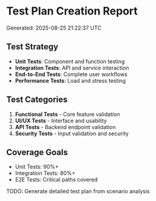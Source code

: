 # Test Plan Creation Report
Generated: 2025-08-25 21:22:37 UTC

## Test Strategy
- **Unit Tests**: Component and function testing
- **Integration Tests**: API and service interaction
- **End-to-End Tests**: Complete user workflows
- **Performance Tests**: Load and stress testing

## Test Categories
1. **Functional Tests** - Core feature validation
2. **UI/UX Tests** - Interface and usability
3. **API Tests** - Backend endpoint validation
4. **Security Tests** - Input validation and security

## Coverage Goals
- Unit Tests: 90%+
- Integration Tests: 80%+
- E2E Tests: Critical paths covered

TODO: Generate detailed test plan from scenario analysis
